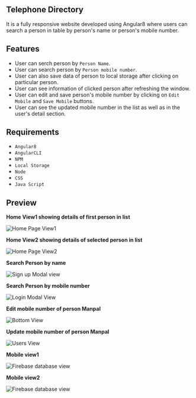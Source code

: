 Telephone Directory
------------------------------
It is a fully responsive website developed using Angular8 where users can search a person in table by person's name or person's mobile number.

Features
------------------------------
* User can serch person by `Person Name`.
* User can search person by `Person mobile number`.
* User can also save data of person to local storage after clicking on particular person.
* User can see information of clicked person after refreshing the window.
* User can edit and save person's mobile number by clicking on `Edit Mobile` and `Save Mobile` buttons.
* User can see the updated mobile number in the list as well as in the user's detail section.

Requirements
------------------------------

* ``Angular8``
* ``AngularCLI``
* ``NPM``
* ``Local Storage``
* ``Node``
* ``CSS``
* ``Java Script``


Preview
------------------------------

**Home View1 showing details of first person in list**

![Home Page View1](https://imgur.com/UNE0kqa.jpg)

**Home View2 showing details of selected person in list**

![Home Page View2](https://imgur.com/oxZFQxj.jpg)

**Search Person by name**

![Sign up Modal view](https://imgur.com/SsJxRZg.jpg)

**Search Person by mobile number**

![Login Modal View](https://imgur.com/8KwxZ5A.jpg)

**Edit mobile number of person Manpal**

![Bottom View](https://imgur.com/Rc3ZAMt.jpg)

**Update mobile number of person Manpal**

![Users View](https://imgur.com/mEQg7ms.jpg)

**Mobile view1**

![Firebase database view](https://imgur.com/LtFlzpf.jpg)

**Mobile view2**

![Firebase database view](https://imgur.com/n4WXRzO.jpg)


